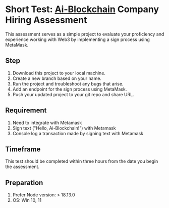 # Short Test: [Ai-Blockchain](https://www.linkedin.com/company/aiblockchain/) Company Hiring Assessment

This assessment serves as a simple project to evaluate your proficiency and experience working with Web3 by implementing a sign process using MetaMask.

## Step

1. Download this project to your local machine.
2. Create a new branch based on your name.
3. Run the project and troubleshoot any bugs that arise.
4. Add an endpoint for the sign process using MetaMask.
5. Push your updated project to your git repo and share URL.

## Requirement
1. Need to integrate with Metamask
2. Sign text ("Hello, Ai-Blockchain!") with Metamask
3. Console log a transaction made by signing text with Metamask

## Timeframe
This test should be completed within three hours from the date you begin the assessment.


## Preparation
1. Prefer Node version: > 18.13.0
2. OS: Win 10, 11
